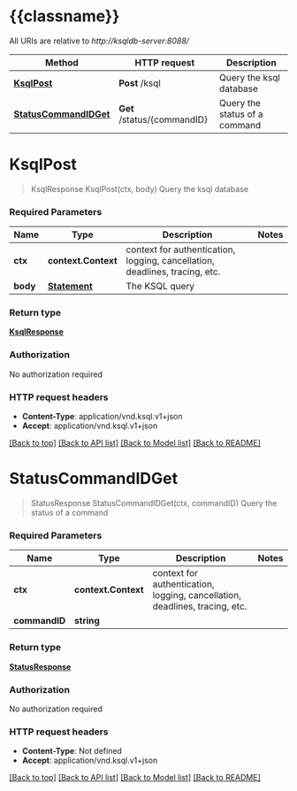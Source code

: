 # {{classname}}

All URIs are relative to *http://ksqldb-server:8088/*

Method | HTTP request | Description
------------- | ------------- | -------------
[**KsqlPost**](DefaultApi.md#KsqlPost) | **Post** /ksql | Query the ksql database
[**StatusCommandIDGet**](DefaultApi.md#StatusCommandIDGet) | **Get** /status/{commandID} | Query the status of a command

# **KsqlPost**
> KsqlResponse KsqlPost(ctx, body)
Query the ksql database

### Required Parameters

Name | Type | Description  | Notes
------------- | ------------- | ------------- | -------------
 **ctx** | **context.Context** | context for authentication, logging, cancellation, deadlines, tracing, etc.
  **body** | [**Statement**](Statement.md)| The KSQL query | 

### Return type

[**KsqlResponse**](KSQL_Response.md)

### Authorization

No authorization required

### HTTP request headers

 - **Content-Type**: application/vnd.ksql.v1+json
 - **Accept**: application/vnd.ksql.v1+json

[[Back to top]](#) [[Back to API list]](../README.md#documentation-for-api-endpoints) [[Back to Model list]](../README.md#documentation-for-models) [[Back to README]](../README.md)

# **StatusCommandIDGet**
> StatusResponse StatusCommandIDGet(ctx, commandID)
Query the status of a command

### Required Parameters

Name | Type | Description  | Notes
------------- | ------------- | ------------- | -------------
 **ctx** | **context.Context** | context for authentication, logging, cancellation, deadlines, tracing, etc.
  **commandID** | **string**|  | 

### Return type

[**StatusResponse**](Status_Response.md)

### Authorization

No authorization required

### HTTP request headers

 - **Content-Type**: Not defined
 - **Accept**: application/vnd.ksql.v1+json

[[Back to top]](#) [[Back to API list]](../README.md#documentation-for-api-endpoints) [[Back to Model list]](../README.md#documentation-for-models) [[Back to README]](../README.md)

